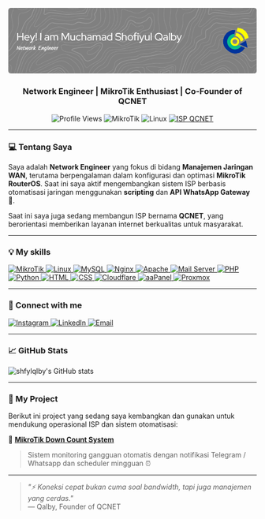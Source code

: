 ![Header](./github-header.png)
<h3 align="center">Network Engineer | MikroTik Enthusiast | Co-Founder of QCNET</h3>

<p align="center">
  <img src="https://komarev.com/ghpvc/?username=shfylqlby&label=👁️%20Profile%20views&color=0e75b6&style=flat" alt="Profile Views" />
  <img src="https://img.shields.io/badge/MikroTik-Scripting-blue?style=flat&logo=mikrotik" alt="MikroTik" />
  <img src="https://img.shields.io/badge/Linux-CLI-informational?style=flat&logo=linux" alt="Linux" />
  <a href="https://qcnetwork.net" target="_blank">
  <img src="https://img.shields.io/badge/ISP-QCNET-success?style=flat&logo=internet-explorer" alt="ISP QCNET" />
  <a/>
</p>


---

### 💻 Tentang Saya

Saya adalah **Network Engineer** yang fokus di bidang **Manajemen Jaringan WAN**, terutama berpengalaman dalam konfigurasi dan optimasi **MikroTik RouterOS**. Saat ini saya aktif mengembangkan sistem ISP berbasis otomatisasi jaringan menggunakan **scripting** dan **API WhatsApp Gateway** 🤖.

Saat ini saya juga sedang membangun ISP bernama **QCNET**, yang berorientasi memberikan layanan internet berkualitas untuk masyarakat.

---

### 💡 My skills
<p align="left">
  <a href="https://mikrotik.com/" target="_blank">
  <img src="https://i.imgur.com/GGyX5tH.png" alt="MikroTik" title="MikroTik" width="40"/>
  </a>
  <a href="https://www.linux.org/" target="_blank">
  <img src="https://img.icons8.com/color/40/linux.png" alt="Linux" title="Linux" width="40"/>
  </a>
  <a href="https://www.mysql.com/" target="_blank">
  <img src="https://img.icons8.com/fluency/40/mysql-logo.png" alt="MySQL" title="MySQL" width="40"/>
  </a>
  <a href="https://nginx.org/" target="_blank">
  <img src="https://img.icons8.com/color/40/nginx.png" alt="Nginx" title="Nginx" width="40"/>
  </a>
  <a href="https://httpd.apache.org/" target="_blank">
  <img src="https://i.imgur.com/jcrOtQh.png" alt="Apache" title="Apache" width="40"/>
  </a>
  <a href="https://roundcube.net/" target="_blank">
  <img src="https://roundcube.net/images/roundcube_logo_icon.svg" alt="Mail Server" title="Mail Server" width="40"/>
  </a>
  <a href="https://www.php.net/" target="_blank">
  <img src="https://img.icons8.com/officel/40/php-logo.png" alt="PHP" title="PHP" width="40"/>
  </a>
  <a href="https://www.python.org/" target="_blank">
  <img src="https://img.icons8.com/color/40/python.png" alt="Python" title="Python" width="40"/>
  </a>
  <a href="https://html.com/" target="_blank">
  <img src="https://img.icons8.com/color/40/html-5--v1.png" alt="HTML" title="HTML" width="40"/>
  </a>
  <a href="#" target="_blank">
  <img src="https://img.icons8.com/color/40/css3.png" alt="CSS" title="CSS" width="40"/>
  </a>
  <a href="https://www.cloudflare.com/" target="_blank">
  <img src="https://i.imgur.com/rBM8MUR.png" alt="Cloudflare" title="Cloudflare" width="40"/>
  </a>
  <a href="https://www.aapanel.com/" target="_blank">
  <img src="https://upload.wikimedia.org/wikipedia/commons/a/ad/AaPanel_Logo.png" alt="aaPanel" title="aaPanel" width="40"/>
  </a>
  <a href="https://www.proxmox.com/en/" target="_blank">
  <img src="https://img.icons8.com/fluent/40/proxmox.png" alt="Proxmox" title="Proxmox" width="40"/>
  </a>
</p>

---

### 🔗 Connect with me
<p align="left">
  <a href="https://instagram.com/shfylqlby" target="_blank">
    <img src="https://img.icons8.com/fluency/48/instagram-new.png" alt="Instagram" width="40"/>
  </a>
  <a href="https://linkedin.com/in/shfylqlby" target="_blank">
    <img src="https://img.icons8.com/fluency/48/linkedin.png" alt="LinkedIn" width="40"/>
  </a>
  <a href="mailto:shofiyulqalby@gmail.com" target="_blank">
    <img src="https://img.icons8.com/fluency/48/gmail.png" alt="Email" width="40"/>
  </a>
</p>


---

### 📈 GitHub Stats

![shfylqlby's GitHub stats](https://github-readme-stats.vercel.app/api?username=shfylqlby&show_icons=true&theme=dracula&locale=id)

---

### 📂 My Project

Berikut ini project yang sedang saya kembangkan dan gunakan untuk mendukung operasional ISP dan sistem otomatisasi:

<div align="left">

🔧 **[MikroTik Down Count System](https://github.com/shfylqlby/mikrotik-downcount)**  
> Sistem monitoring gangguan otomatis dengan notifikasi Telegram / Whatsapp dan scheduler mingguan ⏰  

---

</div>

> _"⚡ Koneksi cepat bukan cuma soal bandwidth, tapi juga manajemen yang cerdas."_  
> — Qalby, Founder of QCNET
